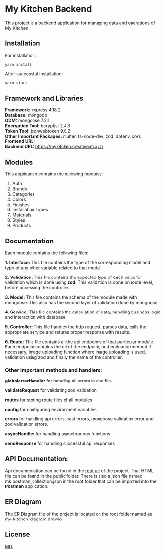 # My Kitchen Backend

This project is a backend application for managing data and operations of My Kitchen

## Installation

For installation:

```bash
yarn install
```

After successful installation:

```bash
yarn start
```

## Framework and Libraries

**Framework:** express 4.18.2 \
**Database:** mongodb \
**ODM:** mongoose 7.2.1 \
**Encryption Tool:** bcryptjs: 2.4.3 \
**Token Tool:** jsonwebtoken 9.0.2 \
**Other Important Packages:** multer, ts-node-dev, zod, dotenv, cors \
**Frontend URL:** \
**Backend URL:** https://mykitchen.creativeati.xyz/

## Modules

This application contains the following modules:

1. Auth
2. Brands
3. Categories
4. Colors
5. Finishes
6. Installation Types
7. Materials
8. Styles
9. Products

## Documentation

Each module contains the following files:

**1. Interface:** This file contains the type of the corresponding model and type of any other variable related to that model.

**2. Validation:** This file contains the expected type of each value for validation which is done using **zod**. This validation is done on route level, before accessing the controller.

**3. Model:** This file contains the schema of the module made with mongoose. This also has the second layer of validation done by mongoose.

**4. Service:** This file contains the calculation of data, handling business login and interaction with database.

**5. Controller:** This file handles the http request, parses data, calls the appropriate service and returns proper response with results.

**6. Route:** This file contains all the api endpoints of that particular module. Each endpoint contains the url of the endpoint, authentication method if necessary, image uploading function where image uploading is used, validation using zod and finally the name of the controller.

### Other important methods and handlers:

**globalerrorHandler** for handling all errors in one file.

**validateRequest** for validating zod validation

**routes** for storing route files of all modules

**config** for configuring environment variables

**errors** for handling api errors, cast errors, mongoose validation error and zod validation errors.

**asyncHandler** for handling asynchronous functions

**sendResponse** for handling successful api responses

## API Documentation:

Api documentation can be found in the [root url](https://mykitchen.creativeati.xyz/) of the project. That HTML file can be found in the public folder. There is also a json file named mk.postman_collection.json in the root folder that can be imported into the **Postman** application.

## ER Diagram

The ER Diagram file of the project is located on the root folder named as my-kitchen-diagram.drawio

## License

[MIT](https://choosealicense.com/licenses/mit/)
